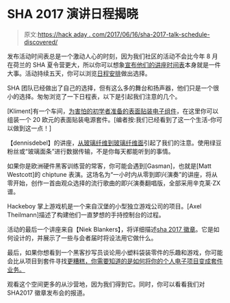 # SHA 2017 演讲日程揭晓

> 原文:[https://hack aday . com/2017/06/16/sha-2017-talk-schedule-discovered/](https://hackaday.com/2017/06/16/sha-2017-talk-schedule-revealed/)

发布活动时间表总是一个激动人心的时刻，因为我们社区的活动不会比今年 8 月在荷兰的 SHA 夏令营更大，所以你可以想象[宣布他们的讲座时间表](https://sha2017.org/blog/proudly-announcing-the-sha2017-talk-schedule)本身就是一件大事。活动持续五天，你可以浏览[日程安排](https://program.sha2017.org/)做出选择。

SHA 团队已经做出了自己的选择，但有这么多的舞台和扬声器，他们只是一个很小的选择。匆匆浏览了一下日程表，以下是引起我们注意的几个。

[Kliment]有一个车间，[为害怕的初学者准备的表面贴装电子组件](https://program.sha2017.org/events/83.html)，在这里你可以组装一个 20 欧元的表面贴装电源套件。[编者按:我们已经看到了这一个生活-你可以做到这一点！]

【dennisdebel】的讲座，[从玻璃纤维到玻璃纤维面](https://program.sha2017.org/events/142.html)引起了我们的注意。使用绿豆粉丝或“玻璃面条”进行数据传输，不是你每天都能听到的事情。

如果你是欧洲硬件黑客训练营的常客，你可能会遇到[Gasman]，也就是[Matt Westcott]的 chiptune 表演。这场名为“一小时内从零到即兴演奏”的讲座，将从零开始，创作一首由观众选择的流行歌曲的即兴演奏翻唱版，全部采用辛克莱·ZX 谱。

Hackeboy 掌上游戏机是一个来自汉堡的小型独立游戏公司的项目。[Axel Theilmann]描述了构建他们一直梦想的手持控制台的过程。

活动的最后一个讲座来自【Niek Blankers】，将详细描述[sha 2017 徽章](https://program.sha2017.org/events/51.html)。它是如何设计的，并展示了一些与会者届时将设法用它做什么。

最后，如果你想看到一个黑客抄写员谈论用小塑料袋装零件的乐趣和游戏，你可能会比从项目到套件寻找[更糟糕，你需要知道的是如何将你的个人电子项目变成套件业务。](https://program.sha2017.org/events/133.html)

观看这个空间更多的从沙营地，因为我们得到它。同时，你可以看看我们对 SHA2017 徽章发布会的报道。